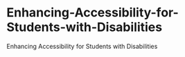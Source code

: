 # Enhancing-Accessibility-for-Students-with-Disabilities
Enhancing Accessibility for Students with Disabilities
